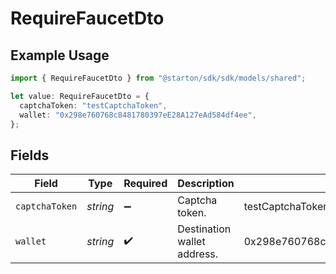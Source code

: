 # RequireFaucetDto

## Example Usage

```typescript
import { RequireFaucetDto } from "@starton/sdk/sdk/models/shared";

let value: RequireFaucetDto = {
  captchaToken: "testCaptchaToken",
  wallet: "0x298e760768c8481780397eE28A127eAd584df4ee",
};
```

## Fields

| Field                                      | Type                                       | Required                                   | Description                                | Example                                    |
| ------------------------------------------ | ------------------------------------------ | ------------------------------------------ | ------------------------------------------ | ------------------------------------------ |
| `captchaToken`                             | *string*                                   | :heavy_minus_sign:                         | Captcha token.                             | testCaptchaToken                           |
| `wallet`                                   | *string*                                   | :heavy_check_mark:                         | Destination wallet address.                | 0x298e760768c8481780397eE28A127eAd584df4ee |